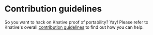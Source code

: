 # Contribution guidelines

So you want to hack on Knative proof of portability? Yay! Please refer to Knative's overall [contribution guidelines](https://www.knative.dev/contributing/) to find out how you can help.